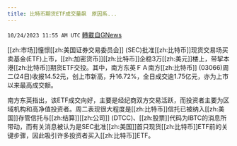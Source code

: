 ```yaml
---
title: 比特币期货ETF成交量飙　原因系...
---
```

`10/24/2023 11:55 AM UTC` [轉載自GNews](https://gnews.org/articles/1874357)

[[zh:市场]]憧憬[[zh:美国证券交易委员会]] (SEC)批准[[zh:比特币]]现货交易场买卖基金(ETF)上市，[[zh:加密货币]][[zh:比特币]]企稳3万[[zh:美元]]楼上，带挈本港[[zh:比特币]]期货ETF交投。其中，南方东英ＦＡ南方[[zh:比特币]] (03066)周二(24日)收报14.52元，创上市新高，升16.72%，全日成交逾1.75亿元，亦为上市以来最高成交额。

南方东英指出，该ETF成交向好，主要是经纪商双方交易活跃，而投资者主要为区域机构和高净值投资者。周二表现很大程度是[[zh:比特币]]信托已被纳入[[zh:美国]]存管信托与[[zh:结算]][[zh:公司]] (DTCC)、[[zh:股票]]代码为IBTC的消息所带动，而有关消息被认为是SEC批准[[zh:美国]]首只现货[[zh:比特币]]ETF前的关键步骤，因此吸引许多投资者买入[[zh:比特币]]ETF。
